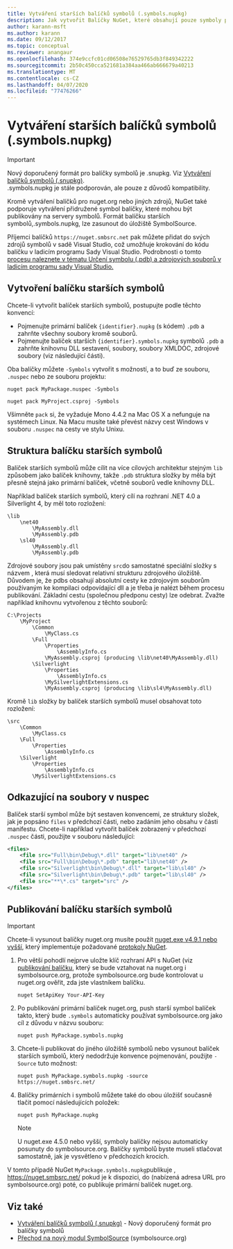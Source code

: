 ```yaml
---
title: Vytváření starších balíčků symbolů (.symbols.nupkg)
description: Jak vytvořit Balíčky NuGet, které obsahují pouze symboly pro podporu ladění jiných balíčků NuGet v sadě Visual Studio.
author: karann-msft
ms.author: karann
ms.date: 09/12/2017
ms.topic: conceptual
ms.reviewer: anangaur
ms.openlocfilehash: 374e9ccfc01cd06508e76529765db3f849342222
ms.sourcegitcommit: 2b50c450cca521681a384aa466ab666679a40213
ms.translationtype: MT
ms.contentlocale: cs-CZ
ms.lasthandoff: 04/07/2020
ms.locfileid: "77476266"
---
```

# <a name="creating-legacy-symbol-packages-symbolsnupkg"></a>Vytváření starších balíčků symbolů (.symbols.nupkg)

> [!Important]
> Nový doporučený formát pro balíčky symbolů je .snupkg. Viz [Vytváření balíčků symbolů (.snupkg)](Symbol-Packages-snupkg.md). </br>
> .symbols.nupkg je stále podporován, ale pouze z důvodů kompatibility.

Kromě vytváření balíčků pro nuget.org nebo jiných zdrojů, NuGet také podporuje vytváření přidružené symbol balíčky, které mohou být publikovány na servery symbolů. Formát balíčku starších symbolů,.symbols.nupkg, lze zasunout do úložiště SymbolSource.

Příjemci balíčků `https://nuget.smbsrc.net` pak můžete přidat do svých zdrojů symbolů v sadě Visual Studio, což umožňuje krokování do kódu balíčku v ladicím programu Sady Visual Studio. Podrobnosti o tomto [procesu naleznete v tématu Určení symbolu (.pdb) a zdrojových souborů v ladicím programu sady Visual Studio.](/visualstudio/debugger/specify-symbol-dot-pdb-and-source-files-in-the-visual-studio-debugger)

## <a name="creating-a-legacy-symbol-package"></a>Vytvoření balíčku starších symbolů

Chcete-li vytvořit balíček starších symbolů, postupujte podle těchto konvencí:

- Pojmenujte primární balíček `{identifier}.nupkg` (s kódem) `.pdb` a zahrňte všechny soubory kromě souborů.
- Pojmenujte balíček starších `{identifier}.symbols.nupkg` symbolů `.pdb` a zahrňte knihovnu DLL sestavení, soubory, soubory XMLDOC, zdrojové soubory (viz následující části).

Oba balíčky můžete `-Symbols` vytvořit s možností, a to buď ze souboru, `.nuspec` nebo ze souboru projektu:

```cli
nuget pack MyPackage.nuspec -Symbols

nuget pack MyProject.csproj -Symbols
```

Všimněte `pack` si, že vyžaduje Mono 4.4.2 na Mac OS X a nefunguje na systémech Linux. Na Macu musíte také převést názvy cest Windows v souboru `.nuspec` na cesty ve stylu Unixu.

## <a name="legacy-symbol-package-structure"></a>Struktura balíčku starších symbolů

Balíček starších symbolů může cílit na více cílových architektur stejným `lib` způsobem jako balíček knihovny, takže `.pdb` struktura složky by měla být přesně stejná jako primární balíček, včetně souborů vedle knihovny DLL.

Například balíček starších symbolů, který cílí na rozhraní .NET 4.0 a Silverlight 4, by měl toto rozložení:

    \lib
        \net40
            \MyAssembly.dll
            \MyAssembly.pdb
        \sl40
            \MyAssembly.dll
            \MyAssembly.pdb

Zdrojové soubory jsou pak umístěny `src`do samostatné speciální složky s názvem , která musí sledovat relativní strukturu zdrojového úložiště. Důvodem je, že pdbs obsahují absolutní cesty ke zdrojovým souborům používaným ke kompilaci odpovídající dll a je třeba je nalézt během procesu publikování. Základní cestu (společnou předponu cesty) lze odebrat. Zvažte například knihovnu vytvořenou z těchto souborů:

    C:\Projects
        \MyProject
            \Common
                \MyClass.cs
            \Full
                \Properties
                    \AssemblyInfo.cs
                \MyAssembly.csproj (producing \lib\net40\MyAssembly.dll)
            \Silverlight
                \Properties
                    \AssemblyInfo.cs
                \MySilverlightExtensions.cs
                \MyAssembly.csproj (producing \lib\sl4\MyAssembly.dll)

Kromě `lib` složky by balíček starších symbolů musel obsahovat toto rozložení:

    \src
        \Common
            \MyClass.cs
        \Full
            \Properties
                \AssemblyInfo.cs
        \Silverlight
            \Properties
                \AssemblyInfo.cs
            \MySilverlightExtensions.cs

## <a name="referring-to-files-in-the-nuspec"></a>Odkazující na soubory v nuspec

Balíček starší symbol může být sestaven konvencemi, ze struktury složek, jak je popsáno `files` v předchozí části, nebo zadáním jeho obsahu v části manifestu. Chcete-li například vytvořit balíček zobrazený v předchozí `.nuspec` části, použijte v souboru následující:

```xml
<files>
    <file src="Full\bin\Debug\*.dll" target="lib\net40" />
    <file src="Full\bin\Debug\*.pdb" target="lib\net40" />
    <file src="Silverlight\bin\Debug\*.dll" target="lib\sl40" />
    <file src="Silverlight\bin\Debug\*.pdb" target="lib\sl40" />
    <file src="**\*.cs" target="src" />
</files>
```

## <a name="publishing-a-legacy-symbol-package"></a>Publikování balíčku starších symbolů

> [!Important]
> Chcete-li vysunout balíčky nuget.org musíte použít [nuget.exe v4.9.1 nebo vyšší](https://www.nuget.org/downloads), který implementuje požadované [protokoly NuGet](../api/nuget-protocols.md).

1. Pro větší pohodlí nejprve uložte klíč rozhraní API s NuGet (viz [publikování balíčku](../nuget-org/publish-a-package.md), který se bude vztahovat na nuget.org i symbolsource.org, protože symbolsource.org bude kontrolovat u nuget.org ověřit, zda jste vlastníkem balíčku.

    ```cli
    nuget SetApiKey Your-API-Key
    ```

2. Po publikování primární balíček nuget.org, push starší symbol balíček takto, který bude `.symbols` automaticky používat symbolsource.org jako cíl z důvodu v názvu souboru:

    ```cli
    nuget push MyPackage.symbols.nupkg
    ```

3. Chcete-li publikovat do jiného úložiště symbolů nebo vysunout balíček starších symbolů, který nedodržuje konvence pojmenování, použijte `-Source` tuto možnost:

    ```cli
    nuget push MyPackage.symbols.nupkg -source https://nuget.smbsrc.net/
    ```

4. Balíčky primárních i symbolů můžete také do obou úložišť současně tlačit pomocí následujících položek:

    ```cli
    nuget push MyPackage.nupkg
    ```

   > [!Note]
   > U nuget.exe 4.5.0 nebo vyšší, symboly balíčky nejsou automaticky posunuty do symbolsource.org. Balíčky symbolů byste museli stlačovat samostatně, jak je vysvětleno v předchozích krocích.
   
V tomto případě NuGet `MyPackage.symbols.nupkg`publikuje , https://nuget.smbsrc.net/ pokud je k dispozici, do (nabízená adresa URL pro symbolsource.org) poté, co publikuje primární balíček nuget.org.

## <a name="see-also"></a>Viz také

* [Vytváření balíčků symbolů (.snupkg)](Symbol-Packages-snupkg.md) - Nový doporučený formát pro balíčky symbolů
* [Přechod na nový modul SymbolSource](https://tripleemcoder.com/2015/10/04/moving-to-the-new-symbolsource-engine/) (symbolsource.org)
